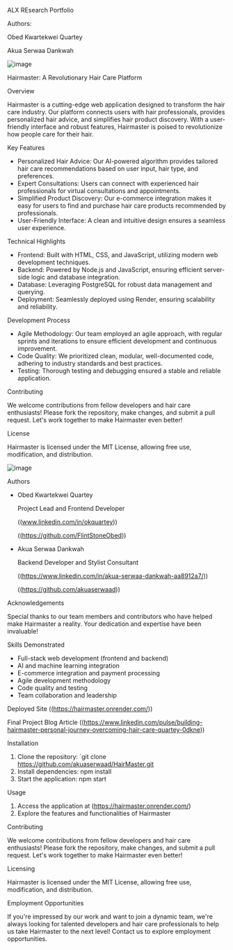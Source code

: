 ALX REsearch Portfolio

Authors: 

Obed Kwartekwei Quartey

Akua Serwaa Dankwah

![image](https://github.com/akuaserwaad/HairMaster/assets/141341733/a24a5788-22c9-4536-86f4-0e81660a3c74)

Hairmaster: A Revolutionary Hair Care Platform

Overview

Hairmaster is a cutting-edge web application designed to transform the hair care industry. Our platform connects users with hair professionals, provides personalized hair advice, and simplifies hair product discovery. With a user-friendly interface and robust features, Hairmaster is poised to revolutionize how people care for their hair.

Key Features
- Personalized Hair Advice: Our AI-powered algorithm provides tailored hair care recommendations based on user input, hair type, and preferences.
- Expert Consultations: Users can connect with experienced hair professionals for virtual consultations and appointments.
- Simplified Product Discovery: Our e-commerce integration makes it easy for users to find and purchase hair care products recommended by professionals.
- User-Friendly Interface: A clean and intuitive design ensures a seamless user experience.

Technical Highlights
- Frontend: Built with HTML, CSS, and JavaScript, utilizing modern web development techniques.
- Backend: Powered by Node.js and JavaScript, ensuring efficient server-side logic and database integration.
- Database: Leveraging PostgreSQL for robust data management and querying.
- Deployment: Seamlessly deployed using Render, ensuring scalability and reliability.

Development Process
- Agile Methodology: Our team employed an agile approach, with regular sprints and iterations to ensure efficient development and continuous improvement.
- Code Quality: We prioritized clean, modular, well-documented code, adhering to industry standards and best practices.
- Testing: Thorough testing and debugging ensured a stable and reliable application.

Contributing

We welcome contributions from fellow developers and hair care enthusiasts! Please fork the repository, make changes, and submit a pull request. Let's work together to make Hairmaster even better!

License

Hairmaster is licensed under the MIT License, allowing free use, modification, and distribution.

![image](https://github.com/akuaserwaad/HairMaster/assets/141341733/d6cd7c85-b8c5-495f-9994-9592f589d4e4)

Authors
- Obed Kwartekwei Quartey
  
  Project Lead and Frontend Developer
  
  ((www.linkedin.com/in/okquartey))
  
  ((https://github.com/FlintStoneObed))
  
- Akua Serwaa Dankwah
  
  Backend Developer and Stylist Consultant
  
  ((https://www.linkedin.com/in/akua-serwaa-dankwah-aa8912a7/))
  
  ((https://github.com/akuaserwaad))

Acknowledgements

Special thanks to our team members and contributors who have helped make Hairmaster a reality. Your dedication and expertise have been invaluable!

Skills Demonstrated
- Full-stack web development (frontend and backend)
- AI and machine learning integration
- E-commerce integration and payment processing
- Agile development methodology
- Code quality and testing
- Team collaboration and leadership

Deployed Site
((https://hairmaster.onrender.com/))

Final Project Blog Article
((https://www.linkedin.com/pulse/building-hairmaster-personal-journey-overcoming-hair-care-quartey-0dkne))


Installation
1. Clone the repository: `git clone https://github.com/akuaserwaad/HairMaster.git
2. Install dependencies: npm install
3. Start the application: npm start

Usage
1. Access the application at (https://hairmaster.onrender.com/)
2. Explore the features and functionalities of Hairmaster

Contributing

We welcome contributions from fellow developers and hair care enthusiasts! Please fork the repository, make changes, and submit a pull request. Let's work together to make Hairmaster even better!

Licensing

Hairmaster is licensed under the MIT License, allowing free use, modification, and distribution.

Employment Opportunities

If you're impressed by our work and want to join a dynamic team, we're always looking for talented developers and hair care professionals to help us take Hairmaster to the next level! Contact us to explore employment opportunities.
